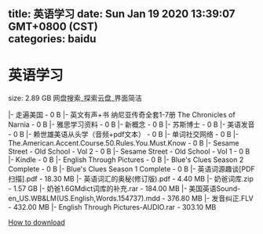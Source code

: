 
title: 英语学习
date: Sun Jan 19 2020 13:39:07 GMT+0800 (CST)    
categories: baidu
---

# 英语学习
size: 2.89 GB
 网盘搜索_探索云盘_界面简洁
 
|- 走遍美国 - 0 B
|- 英文有声+书 纳尼亚传奇全套1-7册 The Chronicles of Narnia - 0 B
|- 雅思学习资料 - 0 B
|- 新概念 - 0 B
|- 苏斯博士 - 0 B
|- 美语发音 - 0 B
|- 赖世雄美语从头学（音频+pdf文本） - 0 B
|- 单词社交网络 - 0 B
|- The.American.Accent.Course.50.Rules.You.Must.Know - 0 B
|- Sesame Street - Old School - Vol 2 - 0 B
|- Sesame Street - Old School - Vol 1 - 0 B
|- Kindle - 0 B
|- English Through Pictures - 0 B
|- Blue's Clues Season 2 Complete - 0 B
|- Blue's Clues Season 1 Complete - 0 B
|- 英语词源趣谈[PDF扫描].pdf - 18.30 MB
|- 英语词汇的奥秘(修订版).pdf - 4.40 MB
|- 奶爸词库.zip - 1.57 GB
|- 奶爸1.6GMdict词库的补充.rar - 184.00 MB
|- 美国英语Sound-en_US.WB&LM(US.English,Words.154737).mdd - 376.80 MB
|- 发音纠正.FLV - 432.00 MB
|- English Through Pictures-AUDIO.rar - 303.10 MB

[How to download](https://bpcam.bemobtrk.com/go/2ceec3aa-1ca2-46d6-b9ff-aaa5c184517c?jno=2274)